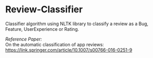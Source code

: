 # Review-Classifier
Classifier algorithm using NLTK library to classify a review as a Bug, Feature, UserExperience or Rating.

*Reference Paper:*                                                   
On the automatic classification of app reviews:                                                                        
https://link.springer.com/article/10.1007/s00766-016-0251-9
